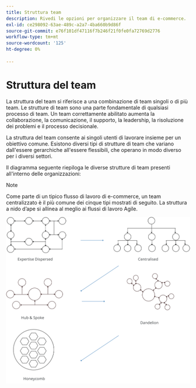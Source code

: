```yaml
---
title: Struttura team
description: Rivedi le opzioni per organizzare il team di e-commerce.
exl-id: ce298092-63ae-489c-a2a7-4ba660b9d86f
source-git-commit: e76f101df47116f7b246f21f0fe0fa72769d2776
workflow-type: tm+mt
source-wordcount: '125'
ht-degree: 0%

---
```


# Struttura del team

La struttura del team si riferisce a una combinazione di team singoli o di più team. Le strutture di team sono una parte fondamentale di qualsiasi processo di team. Un team correttamente abilitato aumenta la collaborazione, la comunicazione, il supporto, la leadership, la risoluzione dei problemi e il processo decisionale.

La struttura del team consente ai singoli utenti di lavorare insieme per un obiettivo comune. Esistono diversi tipi di strutture di team che variano dall&#39;essere gerarchiche all&#39;essere flessibili, che operano in modo diverso per i diversi settori.

Il diagramma seguente riepiloga le diverse strutture di team presenti all&#39;interno delle organizzazioni:

>[!NOTE]
>
>Come parte di un tipico flusso di lavoro di e-commerce, un team centralizzato è il più comune dei cinque tipi mostrati di seguito. La struttura a nido d’ape si allinea al meglio ai flussi di lavoro Agile.

![Diagrammi struttura team](../../assets/playbooks/team-structure.png)
